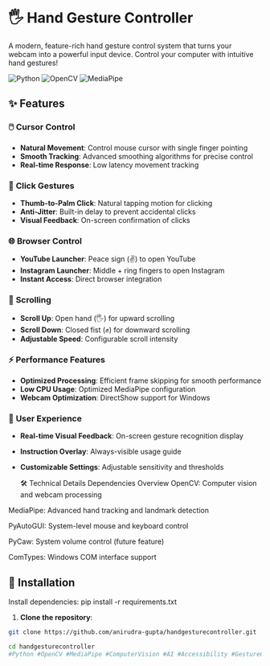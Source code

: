 # 🖐️ Hand Gesture Controller

A modern, feature-rich hand gesture control system that turns your webcam into a powerful input device. Control your computer with intuitive hand gestures!

![Python](https://img.shields.io/badge/Python-3.8%2B-blue)
![OpenCV](https://img.shields.io/badge/OpenCV-4.9-green)
![MediaPipe](https://img.shields.io/badge/MediaPipe-0.10-orange)

## ✨ Features

### 🖱️ **Cursor Control**
- **Natural Movement**: Control mouse cursor with single finger pointing
- **Smooth Tracking**: Advanced smoothing algorithms for precise control
- **Real-time Response**: Low latency movement tracking

### 🎯 **Click Gestures**
- **Thumb-to-Palm Click**: Natural tapping motion for clicking
- **Anti-Jitter**: Built-in delay to prevent accidental clicks
- **Visual Feedback**: On-screen confirmation of clicks

### 🌐 **Browser Control**
- **YouTube Launcher**: Peace sign (✌️) to open YouTube
- **Instagram Launcher**: Middle + ring fingers to open Instagram
- **Instant Access**: Direct browser integration

### 📜 **Scrolling**
- **Scroll Up**: Open hand (🖐️) for upward scrolling
- **Scroll Down**: Closed fist (✊) for downward scrolling
- **Adjustable Speed**: Configurable scroll intensity

### ⚡ **Performance Features**
- **Optimized Processing**: Efficient frame skipping for smooth performance
- **Low CPU Usage**: Optimized MediaPipe configuration
- **Webcam Optimization**: DirectShow support for Windows

### 🎨 **User Experience**
- **Real-time Visual Feedback**: On-screen gesture recognition display
- **Instruction Overlay**: Always-visible usage guide
- **Customizable Settings**: Adjustable sensitivity and thresholds

  🛠️ Technical Details
Dependencies Overview
OpenCV: Computer vision and webcam processing

MediaPipe: Advanced hand tracking and landmark detection

PyAutoGUI: System-level mouse and keyboard control

PyCaw: System volume control (future feature)

ComTypes: Windows COM interface support

## 🚀 Installation
Install dependencies:
pip install -r requirements.txt

1. **Clone the repository**:
```bash
git clone https://github.com/anirudra-gupta/handgesturecontroller.git

cd handgesturecontroller
#Python #OpenCV #MediaPipe #ComputerVision #AI #Accessibility #GestureControl #Webcam #Automation #VR #AR #HandTracking #Tech #Programming #Developer
